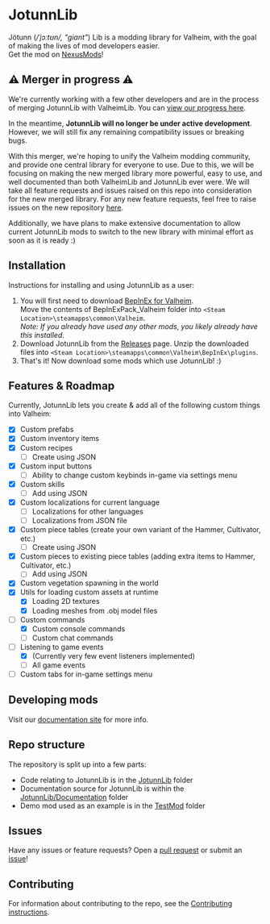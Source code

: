# JotunnLib
Jötunn (_/ˈjɔːtʊn/, "giant"_) Lib is a modding library for Valheim, with the goal of making the lives of mod developers easier.  
Get the mod on [NexusMods](https://www.nexusmods.com/valheim/mods/507)!

## ⚠️ Merger in progress ⚠️
We're currently working with a few other developers and are in the process of merging JotunnLib with ValheimLib. You can [view our progress here](https://github.com/Valheim-Modding/Jotunn).  
  
In the meantime, **JotunnLib will no longer be under active development**. However, we will still fix any remaining compatibility issues or breaking bugs.  
  
With this merger, we're hoping to unify the Valheim modding community, and provide one central library for everyone to use. Due to this, we will be focusing on making the new merged library more powerful, easy to use, and well documented than both ValheimLib and JotunnLib ever were. We will take all feature requests and issues raised on this repo into consideration for the new merged library. For any new feature requests, feel free to raise issues on the new repository [here](https://github.com/Valheim-Modding/Jotunn).  
  
Additionally, we have plans to make extensive documentation to allow current JotunnLib mods to switch to the new library with minimal effort as soon as it is ready :)  

## Installation
Instructions for installing and using JotunnLib as a user:

1. You will first need to download [BepInEx for Valheim](https://valheim.thunderstore.io/package/denikson/BepInExPack_Valheim/).  
    Move the contents of BepInExPack_Valheim folder into `<Steam Location>\steamapps\common\Valheim`.  
    _Note: If you already have used any other mods, you likely already have this installed._
2. Download JotunnLib from the [Releases](https://github.com/jotunnlib/jotunnlib/releases) page. 
    Unzip the downloaded files into `<Steam Location>\steamapps\common\Valheim\BepInEx\plugins`.
3. That's it! Now download some mods which use JotunnLib! :)

## Features & Roadmap
Currently, JotunnLib lets you create & add all of the following custom things into Valheim:

- [x] Custom prefabs
- [x] Custom inventory items
- [x] Custom recipes
    - [ ] Create using JSON
- [x] Custom input buttons
    - [ ] Ability to change custom keybinds in-game via settings menu
- [x] Custom skills
    - [ ] Add using JSON
- [x] Custom localizations for current language
    - [ ] Localizations for other languages
    - [ ] Localizations from JSON file
- [x] Custom piece tables (create your own variant of the Hammer, Cultivator, etc.)
    - [ ] Create using JSON
- [x] Custom pieces to existing piece tables (adding extra items to Hammer, Cultivator, etc.)
    - [ ] Add using JSON
- [x] Custom vegetation spawning in the world
- [x] Utils for loading custom assets at runtime
    - [x] Loading 2D textures
    - [x] Loading meshes from .obj model files
- [ ] Custom commands
    - [x] Custom console commands
    - [ ] Custom chat commands
- [ ] Listening to game events
    - [x] (Currently very few event listeners implemented)
    - [ ] All game events
- [ ] Custom tabs for in-game settings menu

## Developing mods
Visit our [documentation site](https://jotunnlib.github.io/jotunnlib) for more info.

## Repo structure
The repository is split up into a few parts:
- Code relating to JotunnLib is in the [JotunnLib](https://github.com/jotunnlib/jotunnlib/tree/main/JotunnLib) folder
- Documentation source for JotunnLib is within the [JotunnLib/Documentation](https://github.com/jotunnlib/jotunnlib/tree/main/JotunnLib/Documentation) folder
- Demo mod used as an example is in the [TestMod](https://github.com/jotunnlib/jotunnlib/tree/main/TestMod) folder

## Issues
Have any issues or feature requests? Open a [pull request](https://github.com/jotunnlib/jotunnlib/pulls) or submit an [issue](https://github.com/jotunnlib/jotunnlib/issues)!

## Contributing
For information about contributing to the repo, see the [Contributing instructions](CONTRIBUTING.md).
